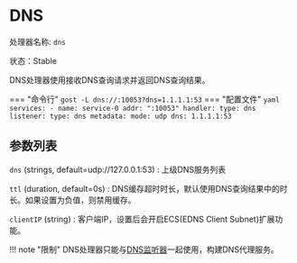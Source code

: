 # DNS

处理器名称: `dns`

状态：Stable

DNS处理器使用接收DNS查询请求并返回DNS查询结果。

=== "命令行"
    ```
	gost -L dns://:10053?dns=1.1.1.1:53
	```
=== "配置文件"
    ```yaml
	services:
	- name: service-0
	  addr: ":10053"
	  handler:
		type: dns
	  listener:
		type: dns
		metadata:
		  mode: udp
		  dns: 1.1.1.1:53
	```

## 参数列表

`dns` (strings, default=udp://127.0.0.1:53)
:    上级DNS服务列表

`ttl` (duration, default=0s)
:    DNS缓存超时时长，默认使用DNS查询结果中的时长。如果设置为负值，则禁用缓存。

`clientIP` (string)
:    客户端IP，设置后会开启ECS(EDNS Client Subnet)扩展功能。

!!! note "限制"
    DNS处理器只能与[DNS监听器](/components/listeners/dns/)一起使用，构建DNS代理服务。



